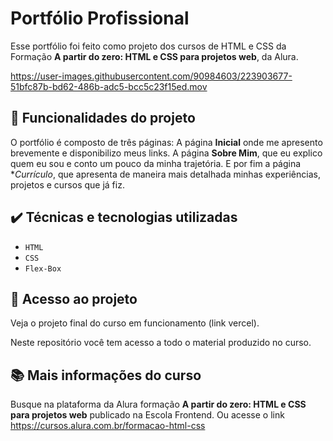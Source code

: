 





# Portfólio Profissional

Esse portfólio foi feito como projeto dos cursos de HTML e CSS da Formação **A partir do zero: HTML e CSS para projetos web**, da Alura.

https://user-images.githubusercontent.com/90984603/223903677-51bfc87b-bd62-486b-adc5-bcc5c23f15ed.mov



## 🔨 Funcionalidades do projeto

O portfólio é composto de três páginas: A página **Inicial** onde me apresento brevemente e disponibilizo meus links. A página **Sobre Mim**, que eu explico quem eu sou e conto um pouco da minha trajetória. E por fim a página **Currículo*, que apresenta de maneira mais detalhada minhas experiências, projetos e cursos que já fiz.

## ✔️ Técnicas e tecnologias utilizadas

- `HTML`
- `CSS`
- `Flex-Box`

## 📁 Acesso ao projeto

Veja o projeto final do curso em funcionamento (link vercel).

Neste repositório você tem acesso a todo o material produzido no curso.

## 📚 Mais informações do curso

Busque na plataforma da Alura formação **A partir do zero: HTML e CSS para projetos web** publicado na Escola Frontend. Ou acesse o link https://cursos.alura.com.br/formacao-html-css
